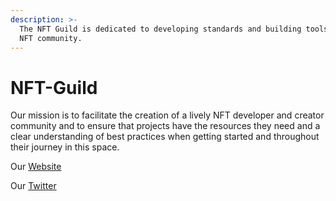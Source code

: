 ```yaml
---
description: >-
  The NFT Guild is dedicated to developing standards and building tools for the
  NFT community.
---
```


# NFT-Guild

Our mission is to facilitate the creation of a lively NFT developer and creator community and to ensure that projects have the resources they need and a clear understanding of best practices when getting started and throughout their journey in this space.

Our [Website](https://www.nft-guild.io/)

Our [Twitter ](https://twitter.com/the\_nft\_guild)



